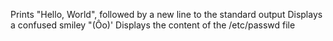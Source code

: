 Prints "Hello, World", followed by a new line to the standard output
Displays a confused smiley "(Ôo)'
Displays the content of the /etc/passwd file

